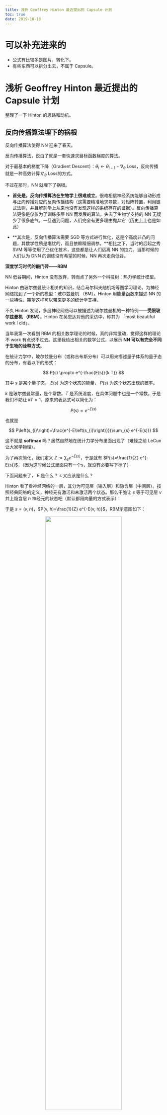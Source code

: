 ```yaml
---
title: 浅析 Geoffrey Hinton 最近提出的 Capsule 计划
toc: true
date: 2019-10-18
---
```

# 可以补充进来的

- 公式有比较多是图片，转化下。
- 有些东西可以拆分出去，不属于 Capsule。

# 浅析 Geoffrey Hinton 最近提出的 Capsule 计划


整理了一下 Hinton 的思路和动机。

## 反向传播算法埋下的祸根

反向传播算法使得 NN 迎来了春天。

反向传播算法，说白了就是一套快速求目标函数梯度的算法。

对于最基本的梯度下降（Gradient Descent）：$\theta_{i} \leftarrow \theta_{i-1}-\nabla_{\theta}$ Loss，反向传播就是一种高效计算$\nabla_{\theta}$ Loss的方式。

不过在那时，NN 就埋下了祸根。

- **首先是，反向传播算法在生物学上很难成立**。很难相信神经系统能够自动形成与正向传播对应的反向传播结构（这需要精准地求导数，对矩阵转置，利用链式法则，并且解剖学上从来也没有发现这样的系统存在的证据）。反向传播算法更像是仅仅为了训练多层 NN 而发展的算法。失去了生物学支持的 NN 无疑少了很多底气，一旦遇到问题，人们完全有更多理由抛弃它（历史上上也是如此）

- **其次是，反向传播算法需要 SGD 等方式进行优化，这是个高度非凸的问题，其数学性质是堪忧的，而且依赖精细调参。**相比之下，当时的后起之秀 SVM 等等使用了凸优化技术，这些都是让人们远离 NN 的拉力。当那时候的人们认为 DNN 的训练没有希望的时候，NN 再次走向低谷。

**深度学习时代的敲门砖——RBM**

NN 低谷期间，Hinton 没有放弃，转而点了另外一个科技树：热力学统计模型。

Hinton 由玻尔兹曼统计相关的知识，结合马尔科夫随机场等图学习理论，为神经网络找到了一个新的模型：玻尔兹曼机 （BM）。Hinton 用能量函数来描述 NN 的一些特性，期望这样可以带来更多的统计学支持。

不久 Hinton 发现，多层神经网络可以被描述为玻尔兹曼机的一种特例——**受限玻尔兹曼机 （RBM）**。Hinton 在吴恩达对他的采访中，称其为 「most beautiful work I did」。

当年我第一次看到 RBM 的相关数学理论的时候，真的非常激动，觉得这样的理论不 work 有点说不过去。这里我给出相关的数学公式，以展示 **NN 可以有完全不同于生物的诠释方式**。

在统计力学中，玻尔兹曼分布（或称吉布斯分布）可以用来描述量子体系的量子态的分布，有着以下的形式：

$$
P(s) \propto e^{-\frac{E(s)}{k T}}
$$


其中 $s$ 是某个量子态， $E(s)$ 为这个状态的能量， $P(s)$ 为这个状态出现的概率。

$k$ 是玻尔兹曼常量，是个常数。$T$ 是系统温度，在具体问题中也是一个常数。于是我们不妨让 $kT=1$，原来的表达式可以简化为：

$$
P(s) \propto e^{-E(s)}
$$


也就是

$$
P\left(s_{i}\right)=\frac{e^{-E\left(s_{i}\right)}}{\sum_{s} e^{-E(s)}}
$$


这不就是 **softmax** 吗？居然自然地在统计力学分布里面出现了（难怪之前 LeCun 让大家学物理）。

为了再次简化，我们定义 $Z:=\sum_{s} e^{-E(s)}$，于是就有 $P(s)=\frac{1}{Z} e^{-E(s)}$，（因为这时候公式里面只有一个s，就没有必要写下标了）

下面问题来了， $E$ 是什么？ $s$ 又应该是什么？

Hinton 看了看神经网络的一层，其分为可见层（输入层）和隐含层（中间层）。按照经典网络的定义，神经元有激活和未激活两个状态。那么干脆让 $s$ 等于可见层 $v$ 并上隐含层 $h$ 神经元的状态吧（默认都用向量的方式表示）：

于是 $s=(v, h)$，$P(v, h)=\frac{1}{Z} e^{-E(v, h)}$，RBM示意图如下：

<p align="center">
    <img width="70%" height="70%" src="http://images.iterate.site/blog/image/20191017/EVeEt22bhIMh.png?imageslim">
</p>


那么 $E$ 又是什么呢？

非常巧合的是，量子物理学里面有个模型极其像神经网络，以至于只要了解过几乎都会惊叹两者的相似度。这个模型就是著名 **易辛模型 （Ising model）**。易辛模型（物理学界常见调侃：你 3 维 Ising 模型会解了吗？）描述了晶格系统中的相变，解释了铁磁性问题（你可能好奇过，为啥这么多金属，就铁等少数金属特别敏感，而且还能被磁化。这个模型给出了解释）。

Hinton 把神经元的偏置 (对于可见层记作 $a$，对于隐含层记作 $b$ ) 作为 Ising model 的「外场」，NN 的权重 $W$ 作为 Ising Model 的「内部耦合系数」（两个神经元之间的权重越大，代表它们的耦合越强，关联越强），于是能量就可以写作非常简单的形式：

$$
E(v, h)=-a^{\mathrm{T}} v-b^{\mathrm{T}} h-h^{\mathrm{T}} W v
$$


这个形式让人惊讶之处在于，在没有浪费任何一个 NN 中的参量的情况下做到了最简，并且非常合理的直觉：神经元的偏置只和神经元本身通过乘法直接相关，而两个神经元间的权重也只和对应的两个神经元通过乘法直接相关，而整体的贡献用加法联系起来。

我们可以将某个神经元 $h_{i}$ 关联的能量分离出来，也就是

$$
E(v, h)=-a^{\mathrm{T}} v-b^{\prime \mathrm{T}} h^{\prime}-h^{\prime \mathrm{T}} W^{\prime} v-h_{i}\left(W_{i} v+b_{i}\right)
$$


其中 $W_{i}$ 是和神经元 $h_{i}$ 相连的权重，$h^{\prime}$ 是除去 $h_{i}$ 的向量。

为了方便，我们把和 $h_{i}$ 无关的部分记作

![img](https://mmbiz.qpic.cn/mmbiz_png/KmXPKA19gWibqBPS6g3405a4y64PoWWAP3rOUEwKHTiaDohMTtCeXPvnNR2ica0ric8t3NlibnSibrL0aRLkdXNzZxQw/640.png?tp=webp&wxfrom=5&wx_lazy=1&wx_co=1)

于是，

![img](https://mmbiz.qpic.cn/mmbiz_png/KmXPKA19gWibqBPS6g3405a4y64PoWWAPKibyHegku9Yl3pYwHUibVJuT3pF9z8heET8bGjOFyACH0M8N0pRWb3ug/640.png?tp=webp&wxfrom=5&wx_lazy=1&wx_co=1)

于是很容易得到

![img](https://mmbiz.qpic.cn/mmbiz_png/KmXPKA19gWibqBPS6g3405a4y64PoWWAPvEnIDWmrnsD5ONMEbS8rks4Fta8Qmr93U8yia7dF9UATsicBd5bu9qaQ/640.png?tp=webp&wxfrom=5&wx_lazy=1&wx_co=1)

这不就是 sigmoid 函数吗？也就是

![img](data:image/gif;base64,iVBORw0KGgoAAAANSUhEUgAAAAEAAAABCAYAAAAfFcSJAAAADUlEQVQImWNgYGBgAAAABQABh6FO1AAAAABJRU5ErkJggg==)

这时候 sigmoid 函数就有了自然的解释：玻尔兹曼分布下隐含层神经元激活的条件概率的激活函数。

如果你是 Hinton，推导到这一步，肯定也会觉得是个喜出望外的结果吧。

而优化的目标，就是极大似然估计，也就是最大化

![img](data:image/gif;base64,iVBORw0KGgoAAAANSUhEUgAAAAEAAAABCAYAAAAfFcSJAAAADUlEQVQImWNgYGBgAAAABQABh6FO1AAAAABJRU5ErkJggg==)，这里其实也非常有趣，因为和热力学统计中的自由能非常相关。

定义自由能为 ![img](data:image/gif;base64,iVBORw0KGgoAAAANSUhEUgAAAAEAAAABCAYAAAAfFcSJAAAADUlEQVQImWNgYGBgAAAABQABh6FO1AAAAABJRU5ErkJggg==) （「自由」可以理解为 **\*h*** 拥有额外的自由度，其蕴含的能量在体系中可以用来对外做功），则 ![img](data:image/gif;base64,iVBORw0KGgoAAAANSUhEUgAAAAEAAAABCAYAAAAfFcSJAAAADUlEQVQImWNgYGBgAAAABQABh6FO1AAAAABJRU5ErkJggg==) 于是有 ![img](data:image/gif;base64,iVBORw0KGgoAAAANSUhEUgAAAAEAAAABCAYAAAAfFcSJAAAADUlEQVQImWNgYGBgAAAABQABh6FO1AAAAABJRU5ErkJggg==)  即 **\*v*** 是关于自由能的玻尔兹曼分布。也就是我们找的参数是使得出现的样本的自由能（在参数约束的分布中）最低的一组参数。这样参数选择就和样本分布通过最低能量联系起来。

总之一切看上去都很有道理。Hinton 展现了 NN 和玻尔兹曼分布间惊人的联系（其在论文中多次称 surprisingly simple [7]），其背后的内涵引人遐想。甚至有人在听过 Hinton 的讲座之后，还发现 RBM 的训练模式和量子重整化群的重整化步骤是同构的 [6]。

不过问题是，优化整体网络是困难的，其根源性被认为在于配分函数 **\*Z***。求得最低能量对应的结构一般意义上是个 **#P-Hard** 的问题，如果真的能够有有效算法，那么很多热力学系统，包括 Ising 模型也就迎刃而解。

Hinton 使用贪心的方式来降低算法复杂度：**逐层训练网络**，而不是整体优化。而为了训练每层 RBM，Hinton 发展了所谓的对比散度（contrastive divergence）算法。

CD 算法利用了 Gibbs sampling，但是算法收敛的非常慢（这已经是贪心处理过的问题了，可见原问题多难）。Hinton 再次近似，固定采样步数 **\*k***，被称为 **\*CD_k*** 算法。**Hinton 惊奇的发现 k=1 的时候（显然是极度粗糙的近似），算法的表现就已经相当良好了。**

Hinton 发现用这个粗糙的算法预训练网络（这个时候是无监督学习，也就是只需要数据，不需要标签；在下面会提到）后，就可以通过调优（加上标签，使用反向传播继续训练，或者干脆直接在后面接个新的分类器）高效且稳定地训练深层神经网络。

之后「深度学习」这个词逐渐走上历史的前台，虽然 1986 年就有这个概念了 [8]。可以说 RBM 是这一波人工智能浪潮的先行者。

这让人想起另外一个相当粗糙但是甚至更加成功的算法——SGD。可以说，利用梯度的算法 中很难有比 SGD 还简单的了，但是 SGD（加上动量后）效果确实特别好。非常粗糙的算法为何却对 NN 的优化这种非常复杂的问题很有效，这仍然是一个非常有趣的开放问题。

由于玻尔兹曼机本身的特性，其可以被用来解决**「无监督学习」（Unsupervised learning）相关的问题**。即使没有标签，网络也可以自己学会一些良好的表示，比如下面是从 MNIST 数据集中学到的表示：

![img](https://mmbiz.qpic.cn/mmbiz_png/KmXPKA19gWibqBPS6g3405a4y64PoWWAPug4AB9roNsaMDcTRwCILEiadvmiboibt6C6X2m3se137S7xMREkepNTEg/640.png?tp=webp&wxfrom=5&wx_lazy=1&wx_co=1)

当我们将人类智能，和目前的人工智障对比时，常常举的例子就是「现在机器学习依赖大数据，而人类的学习却是相反的，依赖小数据」。这个说法其实不尽准确。人类拥有太多的感知器官，无时无刻不接收着巨量的数据：就按人眼的分辨率而言，目前几乎没有什么实际的机器学习模型模型使用如此高清晰度的数据进行训练的。我们观察一个东西的时候，所有的知觉都潜移默化地给我们灌输海量的数据，供我们学习，推理，判断。我们所谓的「小数据」，实际上主要分为两个部分：

- 少标签。我们遇到的「题目」很多，我们无时无刻不在接受信息；但是我们的「答案」很少，我们可能看过各种各样的人，各种各样的动物，直到某一天才有人用 3 个字告诉我们，「这是猫」。可能一生中，别人给你指出这是猫的次数，都是屈指可数的。但是，仅仅通过这一两次提示（相当于一两个标签），你就能在一生中记得这些概念。甚至别人从不告诉这是猫，你也知道这应该不是狗或者其他动物。这种「没有答案」的学习称为**「无监督学习」（Yann LeCun 将其比作蛋糕胚，以示其基础性的作用），目前机器学习在无监督学习方面进展很少**。
- 逻辑推断，因果分析。也可以说是少证据。如果你看过探案相关的小说，那些侦探，能从非常细微的证据中，得出完整的逻辑链；现实中，爱因斯坦等物理学家能够从非常少的几点假设构建出整套物理学框架。最早的人工智能研究很多集中在类似的方面（流派被称为「符号主义」），但是事实证明这些研究大多数很难应用到实际问题中。现在 NN 为人所诟病的方面之一就是很难解决逻辑问题，以及因果推断相关的问题（不过最近有些进步，比如在视觉问答 VQA 方面）

![img](https://mmbiz.qpic.cn/mmbiz_jpg/KmXPKA19gWibqBPS6g3405a4y64PoWWAPoQwPtdLEIecBtXjxSZ849v6LRagAuocOLg7lK9fPib7ViboWE7IpLLnA/640.jpeg?tp=webp&wxfrom=5&wx_lazy=1&wx_co=1)

（Yann LeCun 的蛋糕，来自网络上公开的 Yann LeCun PPT 的图片）

  **无监督学习和先验知识**

这是为了帮助理解而在中间插入的一小节。这一小节强调先验知识对无监督学习的重要性，这有助于理解后面为什么 Hinton 要强行把所谓「坐标框架」体现在模型中，因为「坐标框架」就是一种先验知识，而且是从认知神经科学中总结的先验知识。

无监督学习是一种没有答案的学习。很关键的一点是，没有答案怎么学？

子曰：学而不思则罔，思而不学则殆。无监督学习就像一个「思而不学」（这里的「学」是指学习书本（即较直接答案），不是指广义的学习）的学生。显然这个学生如果没有**正确的思路和指导方向**，自己一直凭空想下去，八成会变成一个疯狂级的黑暗民科。

这个「思路和指导方向」就是我们的先验知识。先验知识并没有限定思考的范围，但是却给出了一些「建议的方向」。这对有监督和无监督学习都很重要，但是可能对无监督更加关键。

我们可以回顾一下为什么同为神经网络，CNN 在图像，甚至语音等领域全方面碾压那种「简单」的密连接网络（参数少，训练快，得分高，易迁移）？

![img](https://mmbiz.qpic.cn/mmbiz_jpg/KmXPKA19gWibqBPS6g3405a4y64PoWWAPW1Fb2YHoSG2ZicdGD1z7qqCqkXLdPhRvKicvfSgWtqRSu6FyibYwXUatw/640.jpeg?tp=webp&wxfrom=5&wx_lazy=1&wx_co=1)

（CNN示意图，来自Wikipedia）

显然CNN有一个很强的先验关系：局部性。它非常在意局部的关系，以及从局部到整体的过渡。

![img](https://mmbiz.qpic.cn/mmbiz_jpg/KmXPKA19gWibqBPS6g3405a4y64PoWWAP0ickR9Wd4AaXKgK4ewySDeBD16Mg2PWK4xr7dJPy10OmSnVk8wRZXqw/640.jpeg?tp=webp&wxfrom=5&wx_lazy=1&wx_co=1)

（AlphaGo 中使用 CNN 提取围棋的特征，取自 DeepMind 关于 AlphaGo 的论文）

这在围棋中也非常明显，使用 CNN 的 AlphaGo 能够「看清」局部的关系，同时能够有很好的大局观。

而换一个领域，Kaggle 比如上面表格数据的学习，CNN 就差多了，这时候胜出往往是各种集成方法，比如 Gradient Boosting 和 Random Forest。因为这些数据很少有局部关联。

无监督领域比较成熟的算法大多是聚类算法，比如 k-Means 等等。

这些算法聚类显著的特点是强调空间相关的先验，认为比较靠近的是一类。



![img](https://mmbiz.qpic.cn/mmbiz_jpg/KmXPKA19gWibqBPS6g3405a4y64PoWWAPkXgUL2rEKadhqkPUiaz07TM45sL3SxqOwLsIn1GEY0yRZhEXS0ZuP9g/640.jpeg?tp=webp&wxfrom=5&wx_lazy=1&wx_co=1)

（图为两个不同的聚类算法的效果，取自 Wikipedia k-Means 页面）

然而即使如此，两个聚类算法的不同的先验知识仍然导致不同的结果。上面图中，k-Means 的先验更强调 cluster 的大小均匀性（损失是聚类中心到类成员的距离平方），因此有大而平均的聚类簇；而高斯 EM 聚类则更强调密集性（损失是中心到成员的距离的指数），因此有大小不一但是密集的聚类簇。（大多数人更加偏向 EM 的结果，这大多是因为我们对米老鼠的，或者对动物头部的先验知识，希望能够分出「耳朵」和「脸」）

人的先验知识是我们最关心的，这可能是 AI 的核心。近期有不少 RL（强化学习）方面的论文试图探究这一点。比如下面的这篇论文试图建模关于「好奇心」的先验知识，鼓励模型自己探究特殊之处，还是有一些奇效的。

![img](https://mmbiz.qpic.cn/mmbiz_jpg/KmXPKA19gWibqBPS6g3405a4y64PoWWAPMM5ia38aj6FhE6Dn9dI8FU6BqFlQ39Y11LOsB5LiaWQqYkiaeZlMpMOUA/640.jpeg?tp=webp&wxfrom=5&wx_lazy=1&wx_co=1)

（图片取自论文 Curiosity-driven Exploration by Self-supervised Prediction）

后面我们会看到 Hinton 通过认知科学和图形学总结出来的一些先验知识，以及他如何将这些先验知识加入到模型中去。

  **反向传播，它就是有效**

不过不久，人们发现，使用 ReLU 以及合适的初始化方法，用上 CNN，搭配上强劲的 GPU 之后，**发现原来的深度神经网络可以照常训练，根本不用 RBM 预训练**。RBM 虽然数学上很漂亮，但是受结构限制严重，而且在 supervised learning 方面往往搞不过直接暴力反向传播。前几年吴恩达在 Google 让神经网络自动检测视频中的猫的时候，Google 内部的深度学习框架几乎就是用来支持 RBM 等的训练的。而现在 Google 开源的 TensorFlow 等主流框架中都没有 RBM 的影子。很多从 TensorFlow 入手的新人估计也没有听过 RBM。

好了，现在除了各种小修小改（残差网络，Adam 优化器，ReLU，Batchnorm，Dropout，GRU，和稍微创意点的 GAN），神经网络训练主流算法又回到了 30 年前（那个时候 CNN，LSTM 已经有了）的反向传播了。

目前来看，很多对 NN 的贡献（特别是核心的贡献），都在于 NN 的梯度流上，比如

- sigmoid 会饱和，造成梯度消失。于是有了 ReLU。
- ReLU 负半轴是死区，造成梯度变 0。于是有了 LeakyReLU，PReLU。
- 强调梯度和权值分布的稳定性，由此有了 ELU，以及较新的 SELU。
- 太深了，梯度传不下去，于是有了 highway。
- 干脆连 highway 的参数都不要，直接变残差，于是有了 ResNet。
- 强行稳定参数的均值和方差，于是有了 BatchNorm。
- 在梯度流中增加噪声，于是有了 Dropout。
- RNN 梯度不稳定，于是加几个通路和门控，于是有了 LSTM。
- LSTM 简化一下，有了 GRU。
- GAN 的 JS 散度有问题，会导致梯度消失或无效，于是有了 WGAN。
- WGAN 对梯度的 clip 有问题，于是有了 WGAN-GP。



说到底，相对于八、九十年代（已经有了 CNN，LSTM，以及反向传播算法），没有特别本质的改变。

但是为什么当前这种方式实际效果很好？我想主要有：

- 全参数优化，end-to-end。反向传播（下面用 BP 代替）可以同时优化所有的参数，而不像一些逐层优化的算法，下层的优化不依赖上层，为了充分利用所有权值，所以最终还是要用 BP 来 fine-tuning；也不像随机森林等集成算法，有相对分立的参数。很多论文都显示 end-to-end 的系统效果会更好。
- 形状灵活。几乎什么形状的 NN 都可以用 BP 训练，可以搞 CNN，可以搞 LSTM，可以变成双向的 Bi-LSTM，可以加 Attention，可以加残差，可以做成 DCGAN 那种金字塔形的，或者搞出 Inception 那种复杂的结构。如果某个结构对 NN 很有利，那么就可以随便加进去；将训练好的部分加入到另一个 NN 中也是非常方便的事情。这样随着时间推进，NN 结构会被人工优化得越来越好。BP 的要求非常低：只要连续，就可以像一根导线一样传递梯度；即使不连续，大部分也可以归结为离散的强化学习问题来提供 Loss。这也导致了大量 NN 框架的诞生，因为框架制作者知道，这些框架可以用于所有需要计算图的问题（就像万能引擎），应用非常广泛，大部分问题都可以在框架内部解决，所以有必要制作。
- 计算高效。BP 要求的计算绝大多数都是张量操作，GPU 跑起来贼快，并且 NN 的计算图的形式天生适合分布式计算；而且有大量的开源框架以及大公司的支持。

  **神经解剖学与 Capsule 的由来**

不过 Hinton 看上去是不会对目前这种结果满意的。他在 2011 年的时候，就第一次提出了 Capsule 结构 [9]（我们会在后面解释 Capsule 是什么）。不过那次 Hinton 打擂显然没有成功。

Hinton 最近抓住了 NN 中最成功的 CNN 批判了一番，又重新提出了 Capsule 结构。可以明确的是，Hinton 受到了下面 3 个领域的启示：

- 神经解剖学
- 认知神经科学
- 计算机图形学

其中前两者明显是和人脑相关的。可能不少读者都有疑问：NN 非要按照生物的路子走吗？

回答是：看情况。

对于人脑中存在的结构和现象，可以从不同的观点看待：

1. 这是生物基础导致的妥协，是进化的累赘。由于细胞构成的生物系统难以完成某些特定任务，而以实质上非常低效的方式勉强实现。这时候不模仿人脑是正确的。典型的例子是算术计算以及数据存储。生物结构很难进化出精确的运算元件，以及大容量的存储元件，并且让它们能以 GHz 量级的频率持续工作。我们只能用高层的、抽象的方式进行不保证精准的运算、记忆，这大大慢于当代的计算机，也没有计算机准确。比如知乎上这个问题 比特币挖矿一定要用计算机吗？（http://t.cn/R0MDapD）用纸笔来计算可行吗？，有很多折叠的回答是「这孩子能用来做显卡」。虽然这些回答有侵犯性，但是确实足以说明这些方面生物结构的显著弱势。
2. 这是演化中的中性功能。进化只要求「够用」，而不是「最好」。有些人脑的结构和功能也许可以被完全不同的实现方式替代。这里的一个例子是 AlphaGo 下围棋。围棋高手能够把围棋下的很好，但是普通人不能。下围棋确乎关系到人的直觉，但是这种直觉不是强制的，也不是先天的：不会下围棋不意味着会在进化中淘汰，人脑中也没有专用的「围棋模块」。这个时候，我们可以设计一个和人脑机制差异很大的系统，比如 AlphaGo，它可以下得比人还要好。
3. 这是演化中的重大突破，这些功能造就了我们「人」的存在。比如人的各类感知系统，人的因果分析系统，学习系统，规划系统，运动控制系统。这些是人工智能尚且欠缺的。

不过首要问题是，我们怎么知道某个人脑的功能或者结构属于上面的**第 3 点**呢？按照上面的观点，显然生物的某个结构和功能本身的出现不能说明它很有用。我们需要更多证据。

一个重要的统计学证据是普遍性。我们为什么会有拿 NN 做 AI 的想法？因为 NN 本身正是生物进化中的重大突破，凡是有 NN 的生物中，我们都发现 NN 对其行为调控起了关键性作用，尤其是人类。这也是我们如今愿意相信它的理由，而不只是因为人有一个大脑，所以我们就必须搞一个（就像我们不给 AI 做肝脏一样）。

人的实际神经系统是有分层的（比如视觉系统有 V1, V2 等等分层），但是层数不可能像现在的大型神经网络（特别是 ResNet 之后）一样动不动就成百上千层（而且生物学上也不支持如此，神经传导速度很慢，不像用 GPU 计算神经网络一层可能在微秒量级，生物系统传导一次一般在 ms 量级，这么多层数不可能支持我们现在这样的反应速度，并且同步也存在问题）。

![img](https://mmbiz.qpic.cn/mmbiz_png/KmXPKA19gWibqBPS6g3405a4y64PoWWAPQmEtGLWfrHUvUuEicDwcCmcoZ6wLeyZ4PWj6gUAkpWFKSN4iaCSZCkGA/640.png?tp=webp&wxfrom=5&wx_lazy=1&wx_co=1)

（将人脑视觉通路分层和 DNN 分层的类比。Image (c) Jonas Kubilias）

Hinton 注意到的一个有趣的事实是，目前大多数神经解剖学研究都支持（大部分哺乳类，特别是灵长类）大脑皮层中大量存在称为 Cortical minicolumn 的柱状结构（皮层微柱），其内部含有上百个神经元，并存在内部分层。这意味着人脑中的一层并不是类似现在 NN 的一层，而是有复杂的内部结构。

![img](https://mmbiz.qpic.cn/mmbiz_png/KmXPKA19gWibqBPS6g3405a4y64PoWWAPGuHyuMTUtIkc9WQ1cWgicVu2JtHZBfVBACaGPbrUfSzCCgnCn16pykQ/640.png?tp=webp&wxfrom=5&wx_lazy=1&wx_co=1)

（mini-column 图片，引自 minicolumn hypothesis in neuroscience | Brain | Oxford Academic）

为什么大脑皮层中普遍存在 mini-column？这显然是一个重要的统计学证据，让 Hinton 愿意相信 mini-column 肯定起了什么作用。于是 Hinton 也提出了一个对应的结构，称为 **capsule**（胶囊，和微柱对应）。这就是 capsule 的由来。

但是 capsule 做了什么？之前的 CNN 又有什么问题？统计学证据不能给出这些的答案。Hinton 的这部分答案来自认知神经科学。

  **认知神经科学和「没有免费的午餐」**

每一个机器学习的初学者都应该了解关于机器学习的重要定律——「没有免费的午餐」[10]

这个可以通过科幻小说《三体》里面的提到一个例子来理解：

> 「农场主假说」则有一层令人不安的恐怖色彩：一个农场里有一群火鸡，农场主每天中午十一点来给它们喂食。火鸡中的一名科学家观察这个现象，一直观察了近一年都没有例外，于是它也发现了自己宇宙中的伟大定律：「每天上午十一点，就有食物降临。」它在感恩节早晨向火鸡们公布了这个定律，但这天上午十一点食物没有降临，农场主进来把它们都捉去杀了。

在这个例子中，问题是，火鸡愚蠢吗？

- 观点 1：火鸡很聪明。它能够发现和总结规律。只不过它在农场很不走运。
- 观点 2：火鸡很愚蠢。无论如何，它没有能够让自己逃脱死亡的命运。而且正是它自己得到的「规律」将它们送上死亡之路。

观点 2 就是「没有免费的午餐」。这是在「数学现实」中成立的，在「数学现实」中，一切可能性都存在，感恩节那天，火鸡有可能被杀，也有可能被农场主的孩子当成宠物，也有可能农场主决定把一部分鸡再养一年然后杀掉。鸡无论做出怎样的猜想都可能落空。可以证明，无论我们学习到了什么东西，或者掌握到了什么规律，我们总是可以（在数学上）构造一个反例（比如，让太阳从西边升起，让黄金变成泥土），与我们的判断不一致。这不管对于机器，而是对于人，都是一样的。也就是在「一般「的意义上，或者数学的意义上，没有哪个生物，或者哪个算法，在预测能力上比瞎猜更好。

而看似矛盾的观点 1，却在物理现实中得以成立。可以说，**物理定律是一部分不能用数学证明的真理。**我们相信这些定律，一是因为我们尚且没有发现违背的情况，二是某种直觉告诉我们它很可能是对的。为什么我们能总结出这些定律，这是一个让人困惑的问题，因为看起来人并不是先天就能总结出各种定律。但是可以确定的是，我们本身就是定律约束下进化的产物，虽然对物理定律的理解不是我们的本能，但是很多「准定律」已然成为我们的本能，它们塑造了我们本能的思考问题的方式，对对称性的理解，等等等等。

现实中的情况介于观点 1 和观点 2 之间。很多东西既不是完全没有规律，也不是一种物理定律，但是对我们的进化和存活意义重大（也就是上面说的「准定律」），它们是一种非常强的「先验分布」，或者说，是我们的常识，而且我们通常情况下意识不到这种常识。

既然不是物理定律，那么按照观点 2，我们就能够找到一些反例。这些反例对我们来说是某种「错误」，**这种错误正是非常非常强的证据**。理由是，我们很少出错（指认知和脑功能上的出错）。人脑是个黑盒，在绝大多数时候都工作正常，我们从中获得的信息量很小。但是一旦出错，就能给予我们很大的信息量，因为我们得以有机会观察到一些奇特的现象，好似百年一遇的日全食一般。很多神经科学上面的发现都建立在错误之上（比如脑损伤导致了语言区的发现，以及左右脑功能的确认等等）。它揭示了一些我们的本能，或者我们习得的先验知识。

根据上文所述，这种先验知识，对于机器学习，尤其是无监督学习，是极度重要的。

而认知神经科学就可以通过一些实验揭示出这些错误。下面给出一些例子：

第一个例子是下面的人脸：

![img](https://mmbiz.qpic.cn/mmbiz_png/KmXPKA19gWibqBPS6g3405a4y64PoWWAPvXfbs7tK3ZeCTnB3oj6oQHWgkCvK3e1SXhYBSlYPibkqYHia32MlDa8w/640.png?tp=webp&wxfrom=5&wx_lazy=1&wx_co=1)

这个人是什么样的表情？倒过来再看看？

这个例子说明了人对倒过来的人脸的表情的识别能力很差。长期的进化过程中，我们对正着的人脸造成了「过拟合」，「正着」的信息变得不是很重要。上面的图出现错觉的原因是，虽然人脸是倒着的，我们却用「正着」的思路观察图片中眼睛，而眼睛的线条走向给了我们表情信息：

（甚至一些简单的线条，都会让我们觉得是人脸，并且得出它的表情。其中眼睛和嘴的线条在我们表情识别中起了重要作用）



![img](https://mmbiz.qpic.cn/mmbiz_png/KmXPKA19gWibqBPS6g3405a4y64PoWWAPS2IECrPCyvqD046y4zuoLUibDLhSiaVoEdzvkQsDsuMF3cFic7iccIp8Cg/640.png?tp=webp&wxfrom=5&wx_lazy=1&wx_co=1)



这启示我们，人类识别脸，其实就是通过几个关键的结构（眼睛，眉毛，嘴，鼻子）完成的。当今很多算法都模仿这一点，标注出人脸的关键结构，成功率很高。

另外人对脸的形状过拟合，也让我们看二次元中动画人物的脸时觉得很正常，实际上这和真实的脸差异很大，但是我们大脑不这么认为，因为这种识别机制已经成为了我们的本能。

第二个例子是这个错觉图：

![img](https://mmbiz.qpic.cn/mmbiz_png/KmXPKA19gWibqBPS6g3405a4y64PoWWAP9hgN5csSGM9787NPeWlF6hZFR7PPaoKnlj5Gl9XT7E4Bku1Hp8I7Fg/640.png?tp=webp&wxfrom=5&wx_lazy=1&wx_co=1)

（图片取自 Wikipedia）

很难想象，A 和 B 的颜色居然是一样的。

![img](https://mmbiz.qpic.cn/mmbiz_png/KmXPKA19gWibqBPS6g3405a4y64PoWWAPT82WNQYfWoSkxedhnRcqpHE3EFoP0MxYFibicic0xtYH4QsITjiaBZfhnA/640.png?tp=webp&wxfrom=5&wx_lazy=1&wx_co=1)

造成这个错觉的原因是，对了对应自然界中阴影对颜色识别的副作用，我们大脑擅自「减去」了阴影对颜色的影响。在进化中，我们正如火鸡一样，觉得「每天上午十一点，就有食物降临」；同样的，我们觉得「把阴影对颜色的干扰消除掉，就能识别得更好」，这成为了我们的「准定律」。然而，上面的错觉图中，要求我们比较 A 和 B 的颜色，就好似感恩节对火鸡一样，我们大脑仍然不听话地擅自改变颜色，导致我们在这个极其特殊的问题上判断失误。只不过这个失误不导致什么后果罢了，当然如果外星人打算利用这个失误作为我们的弱点来对付我们，那就是另外一种剧情。

下面这个图片是更加极端的情况。中间的条带其实没有渐变。

![img](https://mmbiz.qpic.cn/mmbiz_png/KmXPKA19gWibqBPS6g3405a4y64PoWWAPoBtrhBhzib3jSQkAib25kgEWfqfibCNSuPxpqG9LjiceN23KEiaAYxy4SKQ/640.png?tp=webp&wxfrom=5&wx_lazy=1&wx_co=1)

第三个错觉是关于线条的：



![img](https://mmbiz.qpic.cn/mmbiz_png/KmXPKA19gWibqBPS6g3405a4y64PoWWAPVTM1lXpGB3B0LRv5ic3htib6J3YAwglHGawnDyYt8WPccYGypmicTWroA/640.png?tp=webp&wxfrom=5&wx_lazy=1&wx_co=1)

人类会不由自主的觉得中间似乎有个白色三角形，因为我们大脑「骗」我们，让我们觉得似乎有一些「看不见的边」。

把效果变得更夸张一点：

![img](https://mmbiz.qpic.cn/mmbiz_png/KmXPKA19gWibqBPS6g3405a4y64PoWWAPRkJ0ppnPpdlOibYs4fibF1l6RqAe7H6yicz9BmS7pzDNQomic1cm7UTichg/640.png?tp=webp&wxfrom=5&wx_lazy=1&wx_co=1)

按照一定距离观察这幅图，会让我们觉得产生了「缠绕」或者「扭曲」。实际上这些就是一个个同心圆。产生错觉的原因是，大脑给我们「脑补」了很多倾斜边（这些方块是倾斜的，并且采用了不同的颜色加强边的效果），这些边的形状不同于它们的排列方向，因此会觉得「缠绕」。如果我们到了这样的图案居多的世界中，我们的现在视觉系统将难以正常工作。

我们生活中的绝大多数物体，都有着明确的边界。这不是一个物理定律，但是就其普遍性而言，足够成为一个「准定律」。以至于人和动物的大脑视觉皮层拥有专门识别边的结构：

![img](https://mmbiz.qpic.cn/mmbiz_png/KmXPKA19gWibqBPS6g3405a4y64PoWWAPzbdnNcrvONPy5RhE9WzxCicTRWwWMVP0CulCpyY6cQ8w64Qq4ibkamicw/640.png?tp=webp&wxfrom=5&wx_lazy=1&wx_co=1)

CNN 被认为在生物学上收到支持的原因之一，在于能够通过学习自动得到边缘等特征的 filter（非常像所谓的 Gabor filter）:

![img](https://mmbiz.qpic.cn/mmbiz_png/KmXPKA19gWibqBPS6g3405a4y64PoWWAPicC7C3O76j6Twjh65egjh84N4rztB1SfeBibHlCm2TfznbEFBFXZYicgw/640.png?tp=webp&wxfrom=5&wx_lazy=1&wx_co=1)

CNN 成功之处在于能够非常成功的抽取到图像的特征。这在 Neural Style 项目的风格迁移（原图+风格->带风格的原图）中表现得非常好：

![img](https://mmbiz.qpic.cn/mmbiz_png/KmXPKA19gWibqBPS6g3405a4y64PoWWAP4NfUuWrFQ52yn6xHe95BXia1XSC4jm4bR7cUxYhSM6NOdBc85TiblR8g/640.png?tp=webp&wxfrom=5&wx_lazy=1&wx_co=1)

人类的这些错觉同时也暗示了人类和算法模型一样受「没有免费午餐定理」的限制，人的认知并没有特别异于算法的地方，或许是可以被算法复现的。

  **Hinton 从认知神经科学中得到的反对 CNN 的理由**

说 Hinton 是一个认知神经科学家并没有问题。Hinton 做过不少认知实验，也在认知科学领域发过不少论文。

Hinton 自己也承认，CNN 做的非常好。但是当 Hinton 做了一系列认知神经科学的试验后，HInton 觉得有些动摇，直至他现在反对 CNN。

第一个实验称为**四面体谜题（tetrahedron puzzle）**，也是 Hinton 认为最有说服力的实验。

如图，有两个全等的简单积木，要求你把它们拼成一个正四面体（不要看答案，先自己试试）。



![img](https://mmbiz.qpic.cn/mmbiz_png/KmXPKA19gWibqBPS6g3405a4y64PoWWAPWuyQCTEjp9IicMh65xISylJPq0dNbmw6m6Um65qCHGEH38hwcB14Zuw/640.png?tp=webp&wxfrom=5&wx_lazy=1&wx_co=1)



这理应是个非常非常简单的问题，对于类似的问题，人们平均能在 5 秒内解决。但是 Hinton 惊讶的发现，对于这个问题人们平均解决的时间超乎意料的长，往往要几十秒甚至几分钟。

![img](https://mmbiz.qpic.cn/mmbiz_png/KmXPKA19gWibqBPS6g3405a4y64PoWWAPial4nqvVKjSzHQdhzHIibNSgvFkUV9q2kRP51qezwCGDE5MwgjcxlOgg/640.png?tp=webp&wxfrom=5&wx_lazy=1&wx_co=1)

（视频中 Hinton 亲自演示这个实验的样子很有趣，取自 Youtube[2]）

Hinton 此处狂黑 MIT，说 MIT 教授解决这个问题的分钟数和和他们在 MIT 工作的年数基本一致，甚至有一个 MIT 教授看来半天写了一个证明了说这是不可能的（然后底下 MIT 的学生听了非常高兴，他们很喜欢黑自己的教授）。

但是两类人解决得非常快，一类是本来就对四面体的构型非常了解的；另外就是不认真对待随便瞎试的（毕竟就几种可能情况，枚举起来很快）。但是如果希望通过观察，通过视觉直觉解决问题会非常困难。

**这意味着我们出现了错觉，而且是一种视觉错觉。**

Hinton 通过人们尝试的过程发现，错觉是由于人们不自觉地会根据物体形状建立一种**「坐标框架」（coordinate frame）**。

![img](https://mmbiz.qpic.cn/mmbiz_png/KmXPKA19gWibqBPS6g3405a4y64PoWWAPU16mVAo6Fe0ib0mxAk9J3DaVdg9LwQMWKIDdv7zlxGyWmK7k9qGZyJA/640.png?tp=webp&wxfrom=5&wx_lazy=1&wx_co=1)

人们会不自主地给两个全等的几何体使用相同的坐标框架。这个坐标框架会造成误导，导致人们总是先尝试一些错误的解。

如果给两个几何体不同的坐标框架

![img](https://mmbiz.qpic.cn/mmbiz_png/KmXPKA19gWibqBPS6g3405a4y64PoWWAPXFMNmFwTyVvtIM1gC3Gqgqv69ibz0mRTibzDhcxmY4MsKngbjQ7qqLeg/640.png?tp=webp&wxfrom=5&wx_lazy=1&wx_co=1)

几乎就立即可以得到解

![img](https://mmbiz.qpic.cn/mmbiz_png/KmXPKA19gWibqBPS6g3405a4y64PoWWAPDNzRFX5p70ngySIqeI1bFebXyna0rsJiaOrUKiaW0W5FeEnvMFFMkdvw/640.png?tp=webp&wxfrom=5&wx_lazy=1&wx_co=1)

第二个实验关于**手相性（handedness）**，手相性不一致的结构不能通过平面旋转重合。这个做有机化学的同学应该最熟了（各种手性碳），比如被手向性控制的恐惧（来报一下岩沙海葵毒素的 IUPAC 命名？）：

![img](https://mmbiz.qpic.cn/mmbiz_png/KmXPKA19gWibqBPS6g3405a4y64PoWWAP1eGkBFtHiaoYWCM2btoJuwBj9Mh6ibUbAEsHIuJ7pEGgZ7zaPJ6a3a9A/640.png?tp=webp&wxfrom=5&wx_lazy=1&wx_co=1)

最简单的手相性就是分清左右，这个到现在很多人都会搞混。判断手相性对人来说是很困难的。Hinton 给的例子是「意识旋转」（mental rotation），这个问题是判断某两个图形的手相性是否一致：

![img](https://mmbiz.qpic.cn/mmbiz_png/KmXPKA19gWibqBPS6g3405a4y64PoWWAPu0iaaYPVKcOfCd32CP4aI5099ZfRsX6tqCOC42fIL9bqRCqpeJuYXhg/640.png?tp=webp&wxfrom=5&wx_lazy=1&wx_co=1)

（图片取自 Hinton 在 University of Toronto 的名为 Does the Brain do Inverse Graphics? 的讲座的公开 PPT）

我们无法直接回答，而是要在意识中「旋转」某个 R，才能判断手相性是否一致。并且角度差的越大，人判断时间就越长。

而「意识旋转」同样突出了「坐标框架」的存在，我们难以判断手相性，是因为它们有不一致的坐标框架，我们需要通过旋转把坐标框架变得一致，才能从直觉上知道它们是否一致。

第三个实验是关于地图的。我们需要让一个对地理不是特别精通，但是有基础知识的人，回答一个简单的问题：

下面的图案是什么洲？

![img](https://mmbiz.qpic.cn/mmbiz_png/KmXPKA19gWibqBPS6g3405a4y64PoWWAPRHj8FpoxQBvUkNOkdQrPAANh5uoIIJWge6U8GoYF2mbN6DVk6agP3g/640.png?tp=webp&wxfrom=5&wx_lazy=1&wx_co=1)

相当多的人（特别是凭直觉直接答的）回答，像澳洲。

这是因为对于不规则图案，我们想当然地建立了这样的坐标框架：

![img](https://mmbiz.qpic.cn/mmbiz_png/KmXPKA19gWibqBPS6g3405a4y64PoWWAPf0u0sUQImGNoC3HNl5ZCibVBDZDFNve7S0iaBnnqmJfv86y1iarH9pN1g/640.png?tp=webp&wxfrom=5&wx_lazy=1&wx_co=1)

但是如果你这样建立：

![img](https://mmbiz.qpic.cn/mmbiz_png/KmXPKA19gWibqBPS6g3405a4y64PoWWAPbpGH1mwDy1icOFtHSQhXxsVWeljhE0oOIcXIBiaMvu5b1HLib2AXw42aA/640.png?tp=webp&wxfrom=5&wx_lazy=1&wx_co=1)

就会立即发现这是非洲，而且和澳洲相差的挺大。

通过这几个实验，Hinton 得出了这样的结论：

> 人的视觉系统会建立「坐标框架」，并且坐标框架的不同会极大地改变人的认知。

但是在 CNN 上却很难看到类似「坐标框架」的东西。

Hinton 提出了一个猜想：

物体和观察者之间的关系（比如物体的姿态），应该由一整套激活的神经元表示，而不是由单个神经元，或者一组粗编码（coarse-coded，这里意思是指类似一层中，并没有经过精细组织）的神经元表示。这样的表示比较适合实现类似「坐标框架」的原理。

而这一整套神经元，Hinton 认为就是 Capsule。

  **同变性（Equivariance）和不变性（Invariance）**

Hinton 反对 CNN 的另外一个理由是，CNN 的目标不正确。问题主要集中在 Pooling 方面（我认为可以推广到下采样，因为现在很多 CNN 用卷积下采样代替 Pooling 层）。Hinton 认为，过去人们对 Pooling 的看法是能够带来 invariance 的效果，也就是当内容发生很小的变化的时候（以及一些平移旋转），CNN 仍然能够稳定识别对应内容。

但是这个目标并不正确，因为最终我们理想的目标不是为了「识别率」，而是为了得到对内容的良好的表示 （representation）。如果我们找到了对内容的良好表示，那么就等于我们「理解」了内容，因为这些内容可以被用来识别，用来进行语义分析，用来构建抽象逻辑，等等等等。而现在的 CNN 却一味地追求识别率，这不是 Hinton 想要的东西，Hinton 想要「something big」。

Hinton 的看法是，我们需要 Equivariance 而不是 Invariance。

所谓 Invariance，是指表示不随变换变化，比如分类结果等等。

![img](https://mmbiz.qpic.cn/mmbiz_png/KmXPKA19gWibqBPS6g3405a4y64PoWWAPpP5eibntGIfuIaLlLamha7P2Ututv9Ueks6M4Via3F4czMLwMC67JWLQ/640.png?tp=webp&wxfrom=5&wx_lazy=1&wx_co=1)

Invariance 主要是通过 Pooling 等下采样过程得到的。如果你对训练神经网络有经验，你可能会想到我们在做图像预处理和数据拓增的时候，会把某些图片旋转一些角度，作为新的样本，给神经网络识别。这样 CNN 能够做到对旋转的 invariance，并且是「直觉上」的 invariance，根本不需要像人那样去旋转图片，它直接就「忽视」了旋转，因为我们希望它对旋转 invariance。

CNN 同样强调对空间的 invariance，也就是对物体的平移之类的不敏感（物体不同的位置不影响它的识别）。这当然极大地提高了识别正确率，但是对于移动的数据（比如视频），或者我们需要检测物体具体的位置的时候，CNN 本身很难做，需要一些滑动窗口，或者 R-CNN 之类的方法，这些方法很反常（几乎肯定在生物学中不存在对应结构），而且极难解释为什么大脑在识别静态图像和观察运动场景等差异很大的视觉功能时，几乎使用同一套视觉系统。

对平移和旋转的 invariance，其实是丢弃了「坐标框架」，Hinton 认为这是 CNN 不能反映「坐标框架」的重要原因。

而 equivariance 不会丢失这些信息，它只是对内容的一种变换：

![img](https://mmbiz.qpic.cn/mmbiz_png/KmXPKA19gWibqBPS6g3405a4y64PoWWAPRBicPde5dtzJpxicspwIu3qrhtQ6Hv5tick9TYZ8fVHZT1LWvpvia9FIYQ/640.png?tp=webp&wxfrom=5&wx_lazy=1&wx_co=1)

Hinton 认为 CNN 前面非 Pooling 的部分做的很好，因为它们是 equivariance 的。

那么在 Capsule 的框架下，又应该如何体现 equivariance 呢？

Hinton 认为存在两种 equivariance：

- 位置编码（place-coded）：视觉中的内容的位置发生了较大变化，则会由不同的 Capsule 表示其内容。
- 速率编码（rate-coded）：视觉中的内容为位置发生了较小的变化，则会由相同的 Capsule 表示其内容，但是内容有所改变。

并且，两者的联系是，高层的 capsule 有更广的域 （domain），所以低层的 place-coded 信息到高层会变成 rate-coded。

这里 Hinton 虽然没有指明，但是我感觉到 Hinton 是希望能够统一静态视觉和动态视觉的（通过两种编码方式，同时感知运动和内容）。人脑中对于静态和动态内容的处理通路并没有特别大的变化，但是现在做视频理解的框架和做图片理解的差异还是不小的。

但是，毕竟 invariance 是存在的，比如我们对物体的识别确实不和物体的位置有关。这里 Hinton 解释了一下：

> knowledge，but not activities have to be invariant of viewpoint

也就是 Hinton 谈论的问题是关于 activation 的，之前人们所说的 CNN 的 invariance 是关于神经元 activation 的。Hinton 希望 invariance 仅仅是对于 knowledge 的（对于 Capsule 而言，是其输出的概率部分）。通过这可以看到 Hinton 使用 Capsule 的一个原因是觉得 Capsule 相比单个神经元更适合用来做表示。

  **Capsule 与 coincidence filtering（巧合筛分）**

那么高层的 Capsule 怎么从底层的 Capsule 获取信息呢？

首先 Capsule 的输出是什么？

Hinton 假设 Capsule 输出的是 **instantiation parameters（实例参数）**，这是一个高维向量：

1. 其模长代表某个实体（某个物体，或者其一部分）出现的概率
2. 其方向/位置代表实体的**一般姿态 （generalized pose）**，包括位置，方向，尺寸，速度，颜色等等

Capsule 的核心观念是，用一组神经元而不是一个来代表一个实体，且仅代表一个实体。

然后通过对底层的 Capsule 做 coincidence filtering（巧合筛分）决定激活哪些高层的 Capsule。coincidence filtering 是一种通过对高维度向量进行聚类来判断置信的方式，Hinton 举了一个例子：

> 比如你在街上听到有人谈论 11 号的纽约时报，你一开始可能并不在意；但是如果你沿路听到 4 个或者 5 个不同的人在谈论 11 号的纽约时报，你可能就立即意识到一定有什么不平常的事情发生了。

我们的（非日常）语句就像高维空间中向量，一组相近语句的出现，自然条件下概率很小，我们会很本能地筛分出这种巧合。

coincidence filtering 能够规避一些噪声，使得结果比较 robust。

这让我想起了现在 CNN 容易被对抗样本欺骗的问题。虽然几乎所有的机器学习模型都存在对抗样本的问题，但是 CNN 可以被一些对人而言没有区别的对抗样本欺骗，这是严峻的问题（这也是 CNN 异于我们视觉系统的一点）。一部分原因在于 NN 的线性结构，其对噪声的耐受不是很好。不知道 coincidence filtering 能否缓解这个问题。

用图来表示就像这样：

![img](https://mmbiz.qpic.cn/mmbiz_png/KmXPKA19gWibqBPS6g3405a4y64PoWWAPCWBbUkdZiciaIqQhOLlFu6DHfz4rf8S4er9SnPwBuT4AKwTbuBGmsPAw/640.png?tp=webp&wxfrom=5&wx_lazy=1&wx_co=1)

Hinton 采用的聚类（他称为 Agree）方式是使用以下评估：

![img](https://mmbiz.qpic.cn/mmbiz_png/KmXPKA19gWibqBPS6g3405a4y64PoWWAPYQA4XcLf2X7OGBRhvC2YRvicuzLMEjPSAmOcFj7PBENmiaeLjulTEzkA/640.png?tp=webp&wxfrom=5&wx_lazy=1&wx_co=1)

其中 mixture 是 gaussian mixture，可以通过 EM 算法得到。也就是，如果簇的形状越接近高斯分布（也就是越集中），得分越高；反之越分散越接近均匀分布，得分越低：

![img](https://mmbiz.qpic.cn/mmbiz_png/KmXPKA19gWibqBPS6g3405a4y64PoWWAPJ4KhDvpmEgagrpLohIoZXRpQvnRdic8gI9knFSAMVjV9toJ0NgKJ0Iw/640.png?tp=webp&wxfrom=5&wx_lazy=1&wx_co=1)

（图片取自 Youtube [2]）

得到高分的簇的分类所对应的上层 capsule 会接受下层 capsule 提供的 generalized pose，相当于做了 routing。这是因为下层的这些输出，「选择」了上层的 capsule，**「找到最好的（处理）路径等价于（正确）处理了图像」**，Hinton 这样解释。Hinton 称这种机制为**「routing by agreement」**。

这种 routing 不是静态的，而是动态的（随输入决定的），这是 Pooling 等方式不具备的：

![img](https://mmbiz.qpic.cn/mmbiz_png/KmXPKA19gWibqBPS6g3405a4y64PoWWAPQQHVeZARJiaqMcxefgNLaEicNjMLnLCwqzK7pCLUQvWwoTib3qLV5GlVA/640.png?tp=webp&wxfrom=5&wx_lazy=1&wx_co=1)



由于使用这种类似聚类的方式，其有潜在的 unsupervised learning 的能力，不过 Hinton 还没有透露具体的算法。但是 Hinton 在 [2] 中提到，对于 MNIST 数据集，经过 unsupervised learning 后，只需要 25 个例子，就可以达到 98.3% 的识别准确率，并且解决了 CNN 识别重叠图像困难等问题。这些应该在最近被 NIPS 接受的关于 **Capsules** 论文 **Dynamic Routing between Capsules**（尚未发表）http://t.cn/R0xvImo中可以看到。让我们拭目以待。

  **图形学和线性流形（linear manifold）**

Hinton 这次明显受到了计算机图形学的启发。他在报告 [2] 中说 literally，literally, reverse of graphics.（我非常非常认真地想要「逆向」图形学）。

计算机图形学中有个非常重要的性质，就是其使用了 linear manifold，有良好的视角不变性。

说明白一点，也就是用视角变换矩阵作用到场景中，不改变场景中物体的相对关系。

于是 Hinton 决定用矩阵处理两个物体间的关联。

按照上面的 **routing by agreement** 的算法，如果我们希望从 mouth 和 nose 得到 face，我们需要让 mouth 的向量 **\*Ti*** 和 nose 的向量 **\*Th*** 基本一致。

它们本身肯定不会一致的，因为 mouth 和 nose 不是一样的东西；要让它们一致我们就需要找一类函数，使得 ![img](https://mmbiz.qpic.cn/mmbiz_png/KmXPKA19gWibqBPS6g3405a4y64PoWWAPwbocLibAYiapWYexXM43c88Qf9dJvuNZH5wnBvj6HuTLRNe40HCtV3fg/640.png?tp=webp&wxfrom=5&wx_lazy=1&wx_co=1)。

但是选择哪类函数呢？Hinton 的答案是多重线性函数（矩阵），因为这能够使得它们的关系不受视角变换（设视角变换为矩阵 W）影响，这是因为

![img](https://mmbiz.qpic.cn/mmbiz_png/KmXPKA19gWibqBPS6g3405a4y64PoWWAPia8KOeIFGMOkkrJYHlwWBmABtWhMxrWs8vR4EkXFJKmeB2FehiadZjOg/640.png?tp=webp&wxfrom=5&wx_lazy=1&wx_co=1)

![img](https://mmbiz.qpic.cn/mmbiz_png/KmXPKA19gWibqBPS6g3405a4y64PoWWAPHblbAX29DI6vRg5BhwX7HFMYFsSNaNOSWqemRq8rhP7X0dk7Gf0KiaA/640.png?tp=webp&wxfrom=5&wx_lazy=1&wx_co=1)

（图片取自 Hinton 在 University of Toronto 的名为 Does the Brain do Inverse Graphics? 的讲座的公开 PPT）

而且这对三维也是有效的，这里看到了 Hinton 冲击三维视觉的野心。

  **Hinton 这波会成功吗？**

Hinton 是个很「固执」的人，在吴恩达对他的采访中，他说出了自己的想法：

> If your intuitions are good, you should follow them and you will eventually be successful; if your intuitions are not good, it doesn't matter what you do. You might as well trust your intuitions there's no point not trusting them.

（意思是如果直觉一直很好，那么当然应该坚持；如果直觉很差，那么怎么做也没有关系了（反正你也搞不出什么，即使你换个想法大抵也不会成功））。当然后半句可能是 Hinton 的高级黑。

但是 Hinton 确乎坚信自己的直觉，从反向传播提出，到深度学习的火爆，Hinton 已经坚守了 30 年了，并没有任何放弃的意思。

现在 Capsule 给了 Hinton 很多直觉，Hinton 估计也是会一条路走到黑。Hinton 的目标也很大，从他对 capsule 的介绍中可以看到有冲击动态视觉内容、3D 视觉、无监督学习、NN 鲁棒性这几个「老大难」问题的意思。

如果 Hinton 会失败（我不是不看好 Hinton，而是仅仅做一个假设），大抵是两种情况，

第一种是因为现在反向传播的各种优点，上面已经总结过了。一个模型要成功，不仅要求效果良好，还要求灵活性（以便应用在实际问题中），高效性，和社区支持（工业界和学术界的采纳程度和热门程度）。现在的反向传播在这几点上都非常 promising，不容易给其他模型让步。

第二种是因为即使一个直觉特别好的人，也有可能有直觉特别不好的一天，尤其是晚年。这点非常著名的例子是爱因斯坦。爱因斯坦性格和 Hinton 很像，有非常敏锐的直觉，并且对自己的直觉的值守到了近乎固执的程度。爱因斯坦晚年的时候，想要搞统一场论，这是一个很大的目标，就好像现在 Hinton 希望能够创造颠覆 BP 机制的目标一样；爱因斯坦也获得了很多直觉，比如他觉得电磁场和引力是非常相似的，都和相对论紧密关联，都是平方反比，都是一种传递力的波色子，并且玻色子静质量都是 0，力的范围都是无穷远，等等等等，就好像现在 Hinton 找到的各种各样很有说服力的论据一样；于是爱因斯坦决定首先统一电磁力和引力，结果是失败的。反而是两种看上去很不搭的力——弱相互作用力（3 种玻色子，范围在原子核大小内）和电磁力首先被统一了（电弱统一理论）。而引力恰恰是目前最难统一的，也就是爱因斯坦的直觉走反了。我很担心 Hinton 也会如此。

不过即使爱因斯坦没有成功，后人也为其所激励，继续扛起 GUT 的大旗推动物理前沿；对于 Hinton 我想也是一样。

  **尾注**

Hinton 曾经在 1987 年左右发明了 recirculation 算法代替 BP 来训练神经网络，虽然不算特别成功，但是却预言了后来神经科学才发现的 spike timing-independent plasticity。

Hinton 最初提出 capsule 的时候 （5 年前），几乎「逢投必拒」，没有人相信，但是 Hinton 自己一致坚信这一点，并且一直坚持到现在。

在吴恩达对其采访中，Hinton 对未来的趋势（对 CS 从业者）的一句很有意思的描述：showing computers is going to be as important as programming computers.


# 相关

- [浅析Geoffrey Hinton最近提出的Capsule计划](https://zhuanlan.zhihu.com/p/29435406)
